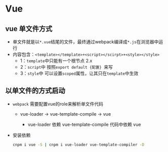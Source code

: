 # Vue

## vue 单文件方式

* 单文件就是以`*.vue`结尾的文件，最终通过webpack编译成`*.js`在浏览器中运行
* 内容包含：`<template></template>+<script></scirpt>+<style></style>`
  * 1：`template`中只能有一个根节点 2.x
  * 2：`script`中 按照`export default {配置} `来写
  * 3：`style`中 可以设置`scoped`属性，让其只在`template`中生效

## 以单文件的方式启动
* `webpack` 需要配置vue的role来解析单文件代码

  * vue-loader -> vue-template-compile -> vue 

    * vue-loader  依赖   vue-template-compile  代码中依赖 vue

* 安装依赖

  ```bash
  cnpm i vue -S | cnpm i vue-loader vue-template-compiler -D
  ```


